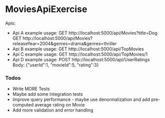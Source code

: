 # MoviesApiExercise
Apis:
- Api A example usage: 
    GET http://localhost:5000/api/Movies?title=Dog
    GET http://localhost:5000/api/Movies?releaseYear=2004&genres=drama&genres=thriller
- Api B example usage:
    GET http://localhost:5000/api/TopMovies
- Api C example usage:
    GET http://localhost:5000/api/TopMovies/1
- Api D example usage:
    POST http://localhost:5000/api/UserRatings 
    Body: {"userId":1,
	    "movieId":5,
	    "rating":3}

### Todos
 - Write MORE Tests
 - Maybe add some integration tests
 - Improve query performance - maybe use denormalization and add pre-computed average rating on Movie
 - Add more validation and error handling